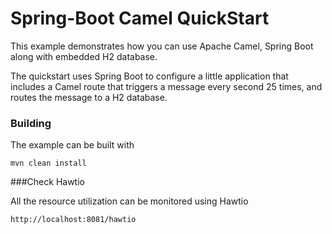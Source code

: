 # Spring-Boot Camel QuickStart

This example demonstrates how you can use Apache Camel, Spring Boot along with embedded H2 database.

The quickstart uses Spring Boot to configure a little application that includes a Camel route that triggers a message every second 25 times, and routes the message to a H2 database.

### Building

The example can be built with

    mvn clean install

###Check Hawtio

All the resource utilization can be monitored using Hawtio

    http://localhost:8081/hawtio
